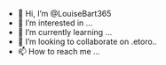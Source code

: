 - 👋 Hi, I’m @LouiseBart365
- 👀 I’m interested in ...
- 🌱 I’m currently learning ...
- 💞️ I’m looking to collaborate on .etoro..
- 📫 How to reach me ...

<!---
LouiseBart365/LouiseBart365 is a ✨ special ✨ repository because its `README.md` (this file) appears on your GitHub profile.
You can click the Preview link to take a look at your changes.
--->
